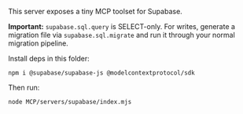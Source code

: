 This server exposes a tiny MCP toolset for Supabase.

**Important:** `supabase.sql.query` is SELECT-only. For writes, generate a migration file via `supabase.sql.migrate` and run it through your normal migration pipeline.

Install deps in this folder:
```
npm i @supabase/supabase-js @modelcontextprotocol/sdk
```
Then run:
```
node MCP/servers/supabase/index.mjs
```
